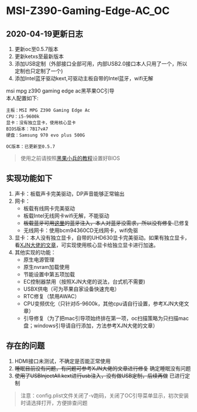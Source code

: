 # MSI-Z390-Gaming-Edge-AC_OC

## 2020-04-19更新日志

1. 更新oc至0.5.7版本
2. 更新ketxs至最新版本
3. 添加USB定制（外部接口全部可用，内部USB2.0接口本人只用了一个，所以定制也只定制了一个)
4. 添加Intel蓝牙驱动kext,可驱动主板自带的Intel蓝牙，wifi无解

msi mpg z390 gaming edge ac黑苹果OC引导  
本人配置如下:

```text
主板：MSI MPG Z390 Gaming Edge Ac
CPU：i5-9600k
显卡：没有独立显卡，使用核心显卡
BIOS版本：7B17vA7
硬盘：Samsung 970 evo plus 500G
```

```text
OC版本：已更新至0.5.7
```

>使用之前请按照[黑果小兵的教程](https://blog.daliansky.net/OpenCore-BootLoader.html)设置好BIOS

## 实现功能如下

1. 声卡：板载声卡完美驱动，DP声音能够正常输出
2. 网卡：
    - 板载有线网卡完美驱动  
    - 板载Intel无线网卡wifi无解，不能驱动
    - ~~板载蓝牙可用[这里](https://github.com/zxystd/IntelBluetoothFirmware/releases)的蓝牙注入，本人对蓝牙没需求，所以没有修复.~~已修复
    - 无线网卡：使用bcm94360CD无线网卡，wifi免驱
3. 显卡：本人没有独立显卡，自带的UHD630显卡完美驱动。如果有独立显卡，看[XJN大佬的文章](https://blog.xjn819.com/?p=543)，可实现使用核心显卡给独立显卡进行加速。
4. 其他实现的功能：  
    - 原生电源管理  
    - 原生nvram加载使用
    - 节能设置中第五项加载
    - EC控制器禁用（按照XJN大佬的说法，台式机不需要)
    - USBX供电（可为苹果自家设备快速充电）
    - RTC修复（禁用AWAC）
    - CPU变频优化（只针对i5-9600k，其他cpu请自行设置，参考XJN大佬文章）
    - 引导修复（为了把mac引导项始终排在第一项，oc扫描策略为只扫描mac盘；windows引导请自行添加，方法参考XJN大佬的文章）

## 存在的问题

1. HDMI接口未测试，不确定是否能正常使用
2. ~~睡眠目前没有问题，有问题可参考XJN大佬的文章进行修复~~ 确定睡眠没有问题
3. ~~使用了USBInjectAll.kext进行usb注入，没有做USB定制，后续再做~~ 已进行定制

>注意：config.plist文件关闭了-v跑码，关闭了OC引导菜单显示，初次安装时请选择打开，方便排查问题

